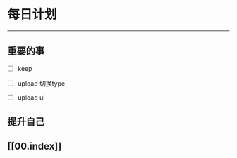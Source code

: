 
# 每日计划
---
## 重要的事

- [ ]  keep
- [ ]  upload 切换type
- [ ]  upload ui



## 提升自己

  



## [[00.index]]










